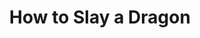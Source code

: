 ---
title: "How to Slay a Dragon"
authors:
- Mikhail Khodorkovsky
year: 2023
goodreads: 151400671
rating: 4
tags:
- Politics
---